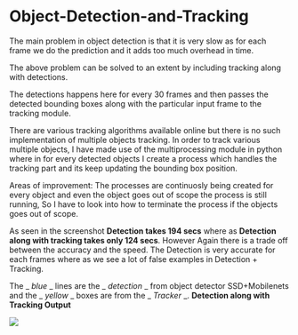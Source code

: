# Object-Detection-and-Tracking
The main problem in object detection is that it is very slow as for each frame we do the prediction 
and it adds too much overhead in time.

The above problem can be solved to an extent by including tracking along with detections.

The detections happens here for every 30 frames and then passes the detected bounding boxes along with the particular input frame 
to the tracking module.

There are various tracking algorithms available online but there is no such implementation of multiple objects tracking. 
In order to track various multiple objects, I have made use of the multiprocessing module in python 
where in for every detected objects I create a process which handles the tracking part and its keep updating the bounding box position.

Areas of improvement:
The processes are continuosly being created for every object and even the object goes out of scope the process is still running,
So I have to look into how to terminate the process if the objects goes out of scope. 


As seen in the screenshot **Detection takes 194 secs** where as **Detection along with tracking takes only 124 secs**.
However Again there is a trade off between the accuracy and the speed. The Detection is very accurate for each frames
where as we see a lot of false examples in Detection + Tracking.

The _ _blue_ _ lines are the _ _detection_ _ from object detector SSD+Mobilenets and the _ _yellow_ _ boxes are from the _ _Tracker_ _.
**Detection along with Tracking Output**



![](output.gif)
